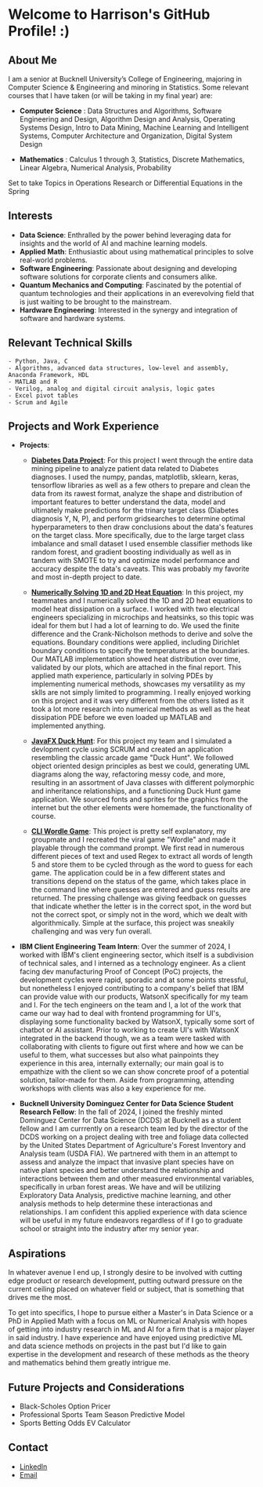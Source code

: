 # Welcome to Harrison's GitHub Profile! :)

## About Me
I am a senior at Bucknell University’s College of Engineering, majoring in Computer Science & Engineering and minoring in Statistics. Some relevant courses that I have taken (or will be taking in my final year) are:

- **Computer Science** : Data Structures and Algorithms, Software Engineering and Design, Algorithm Design and Analysis, Operating Systems Design, Intro to Data Mining, Machine Learning and Intelligent Systems, Computer Architecture and Organization, Digital System Design

- **Mathematics** : Calculus 1 through 3, Statistics, Discrete Mathematics, Linear Algebra, Numerical Analysis, Probability

Set to take Topics in Operations Research or Differential Equations in the Spring

## Interests
- **Data Science**: Enthralled by the power behind leveraging data for insights and the world of AI and machine learning models.
- **Applied Math**: Enthusiastic about using mathematical principles to solve real-world problems.
- **Software Engineering**: Passionate about designing and developing software solutions for corporate clients and consumers alike.
- **Quantum Mechanics and Computing**: Fascinated by the potential of quantum technologies and their applications in an everevolving field that is just waiting to be brought to the mainstream.
- **Hardware Engineering**: Interested in the synergy and integration of software and hardware systems.

## Relevant Technical Skills
    - Python, Java, C
    - Algorithms, advanced data structures, low-level and assembly, Anaconda Framework, HDL
    - MATLAB and R
    - Verilog, analog and digital circuit analysis, logic gates
    - Excel pivot tables
    - Scrum and Agile

## Projects and Work Experience
- **Projects**:
  - **[Diabetes Data Project](https://github.com/harrison-hal3sworth/harrison-hal3sworth/tree/main/data_mining_final_proj)**: For this project I went through the entire data mining pipeline to analyze patient data related to Diabetes diagnoses. I used the numpy, pandas, matplotlib, sklearn, keras, tensorflow libraries as well as a few others to prepare and clean the data from its rawest format, analyze the shape and distribution of important features to better understand the data, model and ultimately make predictions for the trinary target class (Diabetes diagnosis Y, N, P), and perform gridsearches to determine optimal hyperparameters to then draw conclusions about the data's features on the target class. More specifically, due to the large target class imbalance and small dataset I used ensemble classifier methods like random forest, and gradient boosting individually as well as in tandem with SMOTE to try and optimize model performance and accuracy despite the data's caveats. This was probably my favorite and most in-depth project to date.

  - **[Numerically Solving 1D and 2D Heat Equation](https://github.com/harrison-hal3sworth/harrison-hal3sworth/tree/main/numerical_analysis_final_proj)**: In this project, my teammates and I numerically solved the 1D and 2D heat equations to model heat dissipation on a surface. I worked with two electrical engineers specializing in microchips and heatsinks, so this topic was ideal for them but I had a lot of learning to do. We used the finite difference and the Crank-Nicholson methods to derive and solve the equations. Boundary conditions were applied, including Dirichlet boundary conditions to specify the temperatures at the boundaries. Our MATLAB implementation showed heat distribution over time, validated by our plots, which are attached in the final report. This applied math experience, particularly in solving PDEs by implementing numerical methods, showcases my versatility as my sklls are not simply limited to programming. I really enjoyed working on this project and it was very different from the others listed as it took a lot more research into numerical methods as well as the heat dissipation PDE before we even loaded up MATLAB and implemented anything.

  - **[JavaFX Duck Hunt](https://github.com/harrison-hal3sworth/harrison-hal3sworth/tree/main/duck_hunt)**: For this project my team and I simulated a devlopment cycle using SCRUM and created an application resembling the classic arcade game "Duck Hunt". We followed object oriented design principles as best we could, generating UML diagrams along the way, refactoring messy code, and more, resulting in an assortment of Java classes with different polymorphic and inheritance relationships, and a functioning Duck Hunt game application. We sourced fonts and sprites for the graphics from the internet but the other elements were homemade, the functionality of course.

  - **[CLI Wordle Game](https://github.com/harrison-hal3sworth/harrison-hal3sworth/tree/main/wordle)**: This project is pretty self explanatory, my groupmate and I recreated the viral game "Wordle" and made it playable through the command prompt. We first read in numerous different pieces of text and used Regex to extract all words of length 5 and store them to be cycled through as the word to guess for each game. The application could be in a few different states and transitions depend on the status of the game, which takes place in the command line where guesses are entered and guess results are returned. The pressing challenge was giving feedback on guesses that indicate whether the letter is in the correct spot, in the word but not the correct spot, or simply not in the word, which we dealt with algorithmically. Simple at the surface, this project was sneakily challenging and was very fun overall.

- **IBM Client Engineering Team Intern**: Over the summer of 2024, I worked with IBM's client engineering sector, which itself is a subdivision of technical sales, and I interned as a technology engineer. As a client facing dev manufacturing Proof of Concept (PoC) projects, the development cycles were rapid, sporadic and at some points stressful, but nonetheless I enjoyed contributing to a company's belief that IBM can provide value with our products, WatsonX specifically for my team and I. For the tech engineers on the team and I, a lot of the work that came our way had to deal with frontend programming for UI's, displaying some functionality backed by WatsonX, typically some sort of chatbot or AI assistant. Prior to working to create UI's with WatsonX integrated in the backend though, we as a team were tasked with collaborating with clients to figure out first where and how we can be useful to them, what successes but also what painpoints they experience in this area, internally externally; our main goal is to empathize with the client so we can show concrete proof of a potential solution, tailor-made for them. Aside from programming, attending workshops with clients was also a key experience for me.

- **Bucknell University Dominguez Center for Data Science Student Research Fellow**: In the fall of 2024, I joined the freshly minted Dominguez Center for Data Science (DCDS) at Bucknell as a student fellow and I am currrently on a research team led by the director of the DCDS working on a project dealing with tree and foliage data collected by the United States Department of Agriculture's Forest Inventory and Analysis team (USDA FIA). We partnered with them in an attempt to assess and analyze the impact that invasive plant species have on native plant species and better understand the relationship and interactions between them and other measured environmental variables, specifically in urban forest areas. We have and will be utilizing Exploratory Data Analysis, predictive machine learning, and other analysis methods to help determine these interactionas and relationships. I am confident this applied experience with data science will be useful in my future endeavors regardless of if I go to graduate school or straight into the industry after my senior year.

## Aspirations
In whatever avenue I end up, I strongly desire to be involved with cutting edge product or research development, putting outward pressure on the current ceiling placed on whatever field or subject, that is something that drives me the most.

To get into specifics, I hope to pursue either a Master's in Data Science or a PhD in Applied Math with a focus on ML or Numerical Analysis with hopes of getting into industry research in ML and AI for a firm that is a major player in said industry. I have experience and have enjoyed using predictive ML and data science methods on projects in the past but I'd like to gain expertise in the development and research of these methods as the theory and mathematics behind them greatly intrigue me.

## Future Projects and Considerations
- Black-Scholes Option Pricer
- Professional Sports Team Season Predictive Model
- Sports Betting Odds EV Calculator

## Contact
- [LinkedIn](https://www.linkedin.com/in/harrison-halesworth-78b077248/)
- [Email](harrison.hal3sworth@gmail.com)
